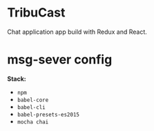 # TribuCast
 Chat application app build with Redux and React. 

# msg-sever config
**Stack:**
- ```npm```
- ```babel-core```
- ```babel-cli```
- ```babel-presets-es2015```
- ```mocha chai```

